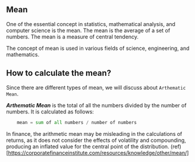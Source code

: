 ## Mean

<p>One of the essential concept in statistics, mathematical analysis, and computer science is the mean. The mean is the average of a set of numbers. The mean is a measure of central tendency.</p>

<p> The concept  of mean is used in various fields of science, engineering, and mathematics.</p>


## How to calculate the mean?

Since there are different types of mean, we will discuss about `Arthematic Mean`.

***Arthematic Mean***
is the total of all the numbers divided by the number of numbers.
It is calculated as follows:

```python
    mean = sum of all numbers / number of numbers

```

In finance, the arithmetic mean may be misleading in the calculations of returns, as it does not consider the effects of volatility and compounding, producing an inflated value for the central point of the distribution.
(ref)[https://corporatefinanceinstitute.com/resources/knowledge/other/mean/]
